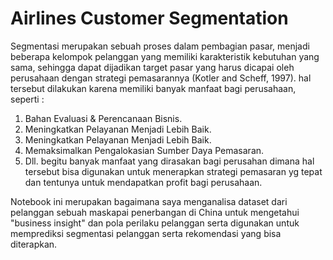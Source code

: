 # Airlines Customer Segmentation

  Segmentasi merupakan sebuah proses dalam pembagian pasar, menjadi beberapa kelompok pelanggan yang memiliki karakteristik kebutuhan yang sama, sehingga dapat dijadikan target pasar yang harus dicapai oleh perusahaan dengan strategi pemasarannya (Kotler and Scheff, 1997).
hal tersebut dilakukan karena memiliki banyak manfaat bagi perusahaan, seperti :
1. Bahan Evaluasi & Perencanaan Bisnis.
2. Meningkatkan Pelayanan Menjadi Lebih Baik.
3. Meningkatkan Pelayanan Menjadi Lebih Baik.
4. Memaksimalkan Pengalokasian Sumber Daya Pemasaran.
5. Dll.
begitu banyak manfaat yang dirasakan bagi perusahan dimana hal tersebut bisa digunakan untuk menerapkan strategi pemasaran yg tepat dan tentunya untuk mendapatkan profit bagi perusahaan.

  Notebook ini merupakan bagaimana saya menganalisa dataset dari pelanggan sebuah maskapai penerbangan di China untuk mengetahui "business insight" dan pola perilaku pelanggan serta digunakan untuk memprediksi segmentasi pelanggan serta rekomendasi yang bisa diterapkan.





 
